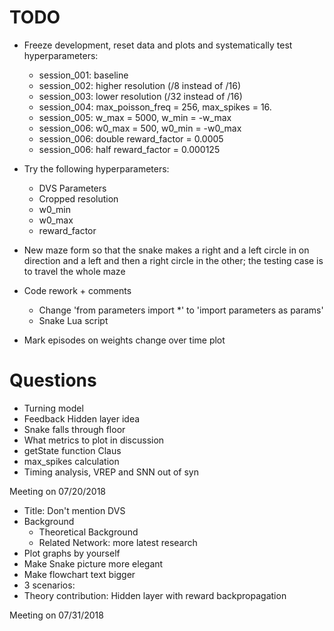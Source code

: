 # TODO
- Freeze development, reset data and plots and systematically test hyperparameters:
  - session_001: baseline
  - session_002: higher resolution (/8 instead of /16)
  - session_003: lower resolution (/32 instead of /16)
  - session_004: max_poisson_freq = 256, max_spikes = 16.
  - session_005: w_max = 5000, w_min = -w_max
  - session_006: w0_max = 500, w0_min = -w0_max
  - session_006: double reward_factor = 0.0005
  - session_006: half reward_factor = 0.000125


- Try the following hyperparameters:
  - DVS Parameters
  - Cropped resolution
  - w0_min
  - w0_max
  - reward_factor
- New maze form so that the snake makes a right and a left circle in on direction and a left and then a right circle in the other; the testing case is to travel the whole maze
- Code rework + comments
  - Change 'from parameters import \*' to 'import parameters as params'
  - Snake Lua script
- Mark episodes on weights change over time plot

# Questions
- Turning model
- Feedback Hidden layer idea
- Snake falls through floor
- What metrics to plot in discussion
- getState function Claus
- max_spikes calculation
- Timing analysis, VREP and SNN out of syn

Meeting on 07/20/2018
- Title: Don't mention DVS
- Background
  - Theoretical Background
  - Related Network: more latest research
- Plot graphs by yourself
- Make Snake picture more elegant
- Make flowchart text bigger
- 3 scenarios:
- Theory contribution: Hidden layer with reward backpropagation

Meeting on 07/31/2018
